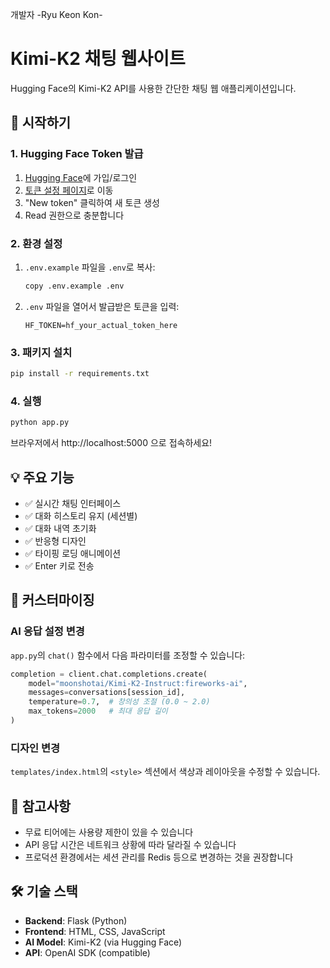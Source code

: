 개발자
-Ryu Keon Kon-
# Kimi-K2 채팅 웹사이트

Hugging Face의 Kimi-K2 API를 사용한 간단한 채팅 웹 애플리케이션입니다.

## 🚀 시작하기

### 1. Hugging Face Token 발급

1. [Hugging Face](https://huggingface.co/)에 가입/로그인
2. [토큰 설정 페이지](https://huggingface.co/settings/tokens)로 이동
3. "New token" 클릭하여 새 토큰 생성
4. Read 권한으로 충분합니다

### 2. 환경 설정

1. `.env.example` 파일을 `.env`로 복사:
   ```bash
   copy .env.example .env
   ```

2. `.env` 파일을 열어서 발급받은 토큰을 입력:
   ```
   HF_TOKEN=hf_your_actual_token_here
   ```

### 3. 패키지 설치

```bash
pip install -r requirements.txt
```

### 4. 실행

```bash
python app.py
```

브라우저에서 http://localhost:5000 으로 접속하세요!

## 💡 주요 기능

- ✅ 실시간 채팅 인터페이스
- ✅ 대화 히스토리 유지 (세션별)
- ✅ 대화 내역 초기화
- ✅ 반응형 디자인
- ✅ 타이핑 로딩 애니메이션
- ✅ Enter 키로 전송

## 🔧 커스터마이징

### AI 응답 설정 변경

`app.py`의 `chat()` 함수에서 다음 파라미터를 조정할 수 있습니다:

```python
completion = client.chat.completions.create(
    model="moonshotai/Kimi-K2-Instruct:fireworks-ai",
    messages=conversations[session_id],
    temperature=0.7,  # 창의성 조절 (0.0 ~ 2.0)
    max_tokens=2000   # 최대 응답 길이
)
```

### 디자인 변경

`templates/index.html`의 `<style>` 섹션에서 색상과 레이아웃을 수정할 수 있습니다.

## 📝 참고사항

- 무료 티어에는 사용량 제한이 있을 수 있습니다
- API 응답 시간은 네트워크 상황에 따라 달라질 수 있습니다
- 프로덕션 환경에서는 세션 관리를 Redis 등으로 변경하는 것을 권장합니다

## 🛠️ 기술 스택

- **Backend**: Flask (Python)
- **Frontend**: HTML, CSS, JavaScript
- **AI Model**: Kimi-K2 (via Hugging Face)
- **API**: OpenAI SDK (compatible)
